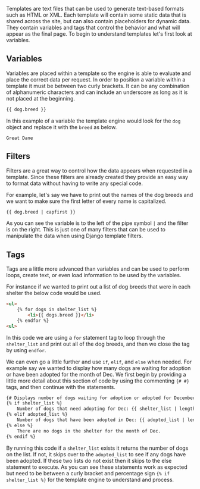 Templates are text files that can be used to generate text-based formats such as HTML or XML. Each template will contain some static data that is shared across the site, but can also contain placeholders for dynamic data. They contain variables and tags that control the behavior and what will appear as the final page. To begin to understand templates let's first look at variables.

## Variables

Variables are placed within a template so the engine is able to evaluate and place the correct data per request. In order to position a variable within a template it must be between two curly brackets. It can be any combination of alphanumeric characters and can include an underscore as long as it is not placed at the beginning.

```html
{{ dog.breed }}
```

In this example of a variable the template engine would look for the `dog` object and replace it with the `breed` as below.

```text
Great Dane
```

## Filters

Filters are a great way to control how the data appears when requested in a template. Since these filters are already created they provide an easy way to format data without having to write any special code. 

For example, let's say we have to print out the names of the dog breeds and we want to make sure the first letter of every name is capitalized.

```html
{{ dog.breed | capfirst }}
```

As you can see the variable is to the left of the pipe symbol `|` and the filter is on the right. This is just one of many filters that can be used to manipulate the data when using Django template filters.

## Tags

Tags are a little more advanced than variables and can be used to perform loops, create text, or even load information to be used by the variables.

For instance if we wanted to print out a list of dog breeds that were in each shelter the below code would be used.

```html
<ul>
    {% for dogs in shelter_list %}
        <li>{{ dogs.breed }}</li>
    {% endfor %}
<ul>
```

In this code we are using a `for` statement tag to loop through the `shelter_list` and print out all of the dog breeds, and then we close the tag by using `endfor`.

We can even go a little further and use `if`, `elif`, and `else` when needed. For example say we wanted to display how many dogs are waiting for adoption or have been adopted for the month of Dec. We first begin by providing a little more detail about this section of code by using the commenting `{# #}` tags, and then continue with the statements.

```html
{# Displays number of dogs waiting for adoption or adopted for December #}
{% if shelter_list %}
    Number of dogs that need adopting for Dec: {{ shelter_list | length }}
{% elif adopted_list %}
    Number of dogs that have been adopted in Dec: {{ adopted_list | length }}
{% else %}
    There are no dogs in the shelter for the month of Dec.
{% endif %}
```

By running this code if a `shelter_list` exists it returns the number of dogs on the list. If not, it skips over to the `adopted_list` to see if any dogs have been adopted. If these two lists do not exist then it skips to the else statement to execute. As you can see these statements work as expected but need to be between a curly bracket and percentage sign `{% if shelter_list %}` for the template engine to understand and process.

